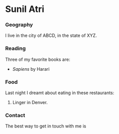 # Sunil Atri

### Geography

I live in the city of ABCD, in the state of XYZ.

### Reading

Three of my favorite books are:

- *Sapiens* by Harari

### Food

Last night I dreamt about eating in these restaurants:

1. Linger in Denver.

### Contact

The best way to get in touch with me is 